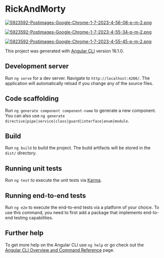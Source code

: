 # RickAndMorty

[![5923592-Postimages-Google-Chrome-1-7-2023-4-56-08-p-m-2.png](https://i.postimg.cc/44MQBK9M/5923592-Postimages-Google-Chrome-1-7-2023-4-56-08-p-m-2.png)](https://postimg.cc/JtNXhzKc)



[![5923592-Postimages-Google-Chrome-1-7-2023-4-55-34-p-m-2.png](https://i.postimg.cc/j5xM0GxF/5923592-Postimages-Google-Chrome-1-7-2023-4-55-34-p-m-2.png)](https://postimg.cc/3yqX2fDX)


[![5923592-Postimages-Google-Chrome-1-7-2023-4-55-45-p-m-2.png](https://i.postimg.cc/Nf3bfyGT/5923592-Postimages-Google-Chrome-1-7-2023-4-55-45-p-m-2.png)](https://postimg.cc/dL9G5Vyt)


This project was generated with [Angular CLI](https://github.com/angular/angular-cli) version 16.1.0.

## Development server

Run `ng serve` for a dev server. Navigate to `http://localhost:4200/`. The application will automatically reload if you change any of the source files.

## Code scaffolding

Run `ng generate component component-name` to generate a new component. You can also use `ng generate directive|pipe|service|class|guard|interface|enum|module`.

## Build

Run `ng build` to build the project. The build artifacts will be stored in the `dist/` directory.

## Running unit tests

Run `ng test` to execute the unit tests via [Karma](https://karma-runner.github.io).

## Running end-to-end tests

Run `ng e2e` to execute the end-to-end tests via a platform of your choice. To use this command, you need to first add a package that implements end-to-end testing capabilities.

## Further help

To get more help on the Angular CLI use `ng help` or go check out the [Angular CLI Overview and Command Reference](https://angular.io/cli) page.

